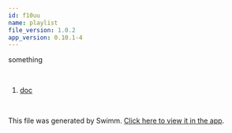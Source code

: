 ```yaml
---
id: f10uu
name: playlist
file_version: 1.0.2
app_version: 0.10.1-4
---
```


<!-- Intro - Do not remove this comment -->
something

<br/>

<!-- Steps - Do not remove this comment -->
1. [doc](doc.omgta.sw.md)


<br/>

This file was generated by Swimm. [Click here to view it in the app](http://localhost:5000/repos/Z2l0aHViJTNBJTNBRGFuYS10ZXN0JTNBJTNBZGFuYWV2ZW5oYWlt/playlists/f10uu).